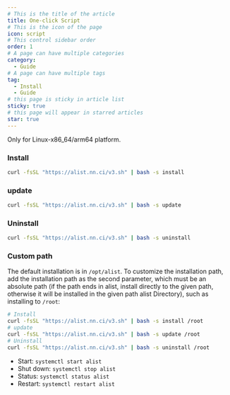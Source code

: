 ```yaml
---
# This is the title of the article
title: One-click Script
# This is the icon of the page
icon: script
# This control sidebar order
order: 1
# A page can have multiple categories
category:
  - Guide
# A page can have multiple tags
tag:
  - Install
  - Guide
# this page is sticky in article list
sticky: true
# this page will appear in starred articles
star: true
---
```


Only for Linux-x86_64/arm64 platform.

### **Install**

```bash
curl -fsSL "https://alist.nn.ci/v3.sh" | bash -s install
```

### **update**

```bash
curl -fsSL "https://alist.nn.ci/v3.sh" | bash -s update
```

### **Uninstall**

```bash
curl -fsSL "https://alist.nn.ci/v3.sh" | bash -s uninstall
```

### **Custom path**

The default installation is in `/opt/alist`. To customize the installation path, add the installation path as the second parameter, which must be an absolute path (if the path ends in alist, install directly to the given path, otherwise it will be installed in the given path alist Directory), such as installing to `/root`:

```bash
# Install
curl -fsSL "https://alist.nn.ci/v3.sh" | bash -s install /root
# update
curl -fsSL "https://alist.nn.ci/v3.sh" | bash -s update /root
# Uninstall
curl -fsSL "https://alist.nn.ci/v3.sh" | bash -s uninstall /root
```



- Start: `systemctl start alist`
- Shut down: `systemctl stop alist`
- Status: `systemctl status alist`
- Restart: `systemctl restart alist`
